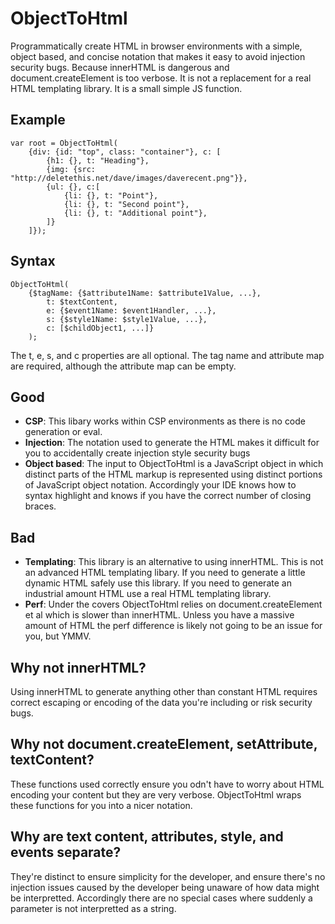 # ObjectToHtml
Programmatically create HTML in browser environments with a simple, object based, and concise notation that makes it easy to avoid injection security bugs. Because innerHTML is dangerous and document.createElement is too verbose. It is not a replacement for a real HTML templating library. It is a small simple JS function.

## Example
	var root = ObjectToHtml(
		{div: {id: "top", class: "container"}, c: [
			{h1: {}, t: "Heading"},
			{img: {src: "http://deletethis.net/dave/images/daverecent.png"}},
			{ul: {}, c:[
				{li: {}, t: "Point"},
				{li: {}, t: "Second point"},
				{li: {}, t: "Additional point"},
			]}
		]});

## Syntax
	ObjectToHtml(
		{$tagName: {$attribute1Name: $attribute1Value, ...}, 
			t: $textContent, 
			e: {$event1Name: $event1Handler, ...}, 
			s: {$style1Name: $style1Value, ...}, 
			c: [$childObject1, ...]}
		);
The t, e, s, and c properties are all optional. The tag name and attribute map are required, although the attribute map can be empty.

## Good
- **CSP**: This libary works within CSP environments as there is no code generation or eval.
- **Injection**: The notation used to generate the HTML makes it difficult for you to accidentally create injection style security bugs
- **Object based**: The input to ObjectToHtml is a JavaScript object in which distinct parts of the HTML markup is represented using distinct portions of JavaScript object notation. Accordingly your IDE knows how to syntax highlight and knows if you have the correct number of closing braces.

## Bad
- **Templating**: This library is an alternative to using innerHTML. This is not an advanced HTML templating libary. If you need to generate a little dynamic HTML safely use this library. If you need to generate an industrial amount HTML use a real HTML templating library.
- **Perf**: Under the covers ObjectToHtml relies on document.createElement et al which is slower than innerHTML. Unless you have a massive amount of HTML the perf difference is likely not going to be an issue for you, but YMMV.

## Why not innerHTML?
Using innerHTML to generate anything other than constant HTML requires correct escaping or encoding of the data you're including or risk security bugs.

## Why not document.createElement, setAttribute, textContent?
These functions used correctly ensure you odn't have to worry about HTML encoding your content but they are very verbose. ObjectToHtml wraps these functions for you into a nicer notation.

## Why are text content, attributes, style, and events separate?
They're distinct to ensure simplicity for the developer, and ensure there's no injection issues caused by the developer being unaware of how data might be interpretted. Accordingly there are no special cases where suddenly a parameter is not interpretted as a string.